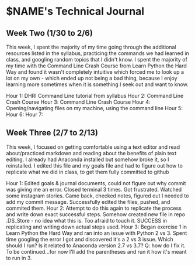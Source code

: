 # $NAME's Technical Journal

## Week Two (1/30 to 2/6)

This week, I spent the majority of my time going through the additional resources listed in the syllabus, practicing the commands we had learned in class, and googling random topics that I didn't know. I spent the majority of my time with the Command Line Crash Course from Learn Python the Hard Way and found it wasn't completely intuitive which forced me to look up a lot on my own - which ended up not being a bad thing, because I enjoy learning more sometimes when it is something I seek out and want to know.

Hour 1: DHRI Command Line tutorial from syllabus
Hour 2: Command Line Crash Course
Hour 3: Command Line Crash Course
Hour 4: Opening/navigating files on my machine, using the command line
Hour 5: 
Hour 6: 
Hour 7: 

## Week Three (2/7 to 2/13)

This week, I focused on getting comfortable using a text editor and read about/practiced markdown and reading about the benefits of plain text editing. I already had Anaconda installed but somehow broke it, so I reinstalled. I edited this file and my goals file and had to figure out how to replicate what we did in class, to get them fully committed to github

Hour 1: Edited goals & journal documents, could not figure out why commit was giving me an error. Closed terminal 3 times. Got frustrated. Watched some instagram stories. Came back, checked notes, figured out I needed to add my commit message. Successfully edited the files, pushed, and commited them.
Hour 2: Attempt to do this again to replicate the process and write down exact successful steps. Somehow created new file in repo .DS_Store - no idea what this is. Too afraid to touch it. SUCCESS in replicating and writing down actual steps used.
Hour 3: Began exercise 1 in Learn Python the Hard Way and ran into an issue with Python 2 vs 3. Spent time googling the error I got and discovered it's a 2 vs 3 issue. Which should I run? Is it related to Anaconda version 2.7 vs 3.7? Q: how do I fix it. To be continued...for now I'll add the parentheses and run it how it's meant to run in 3.